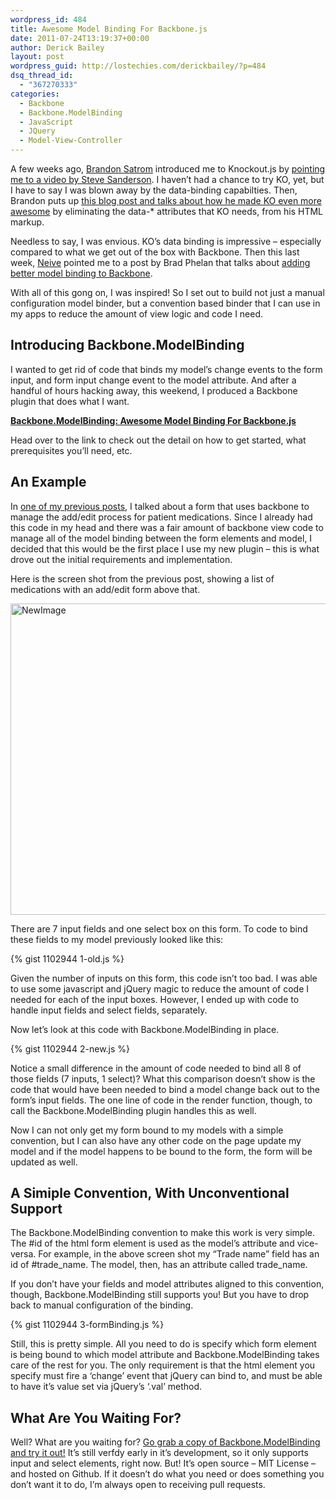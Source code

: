 ```yaml
---
wordpress_id: 484
title: Awesome Model Binding For Backbone.js
date: 2011-07-24T13:19:37+00:00
author: Derick Bailey
layout: post
wordpress_guid: http://lostechies.com/derickbailey/?p=484
dsq_thread_id:
  - "367270333"
categories:
  - Backbone
  - Backbone.ModelBinding
  - JavaScript
  - JQuery
  - Model-View-Controller
---
```

A few weeks ago, [Brandon Satrom](https://twitter.com/#!/BrandonSatrom) introduced me to Knockout.js by [pointing me to a video by Steve Sanderson](http://channel9.msdn.com/events/MIX/MIX11/FRM08). I haven&#8217;t had a chance to try KO, yet, but I have to say I was blown away by the data-binding capabilties. Then, Brandon puts up [this blog post and talks about how he made KO even more awesome](http://userinexperience.com/?p=633) by eliminating the data-* attributes that KO needs, from his HTML markup.

Needless to say, I was envious. KO&#8217;s data binding is impressive &#8211; especially compared to what we get out of the box with Backbone. Then this last week, [Neive](https://twitter.com/#!/nieveg) pointed me to a post by Brad Phelan that talks about [adding better model binding to Backbone](http://xtargets.com/2011/06/11/binding-model-attributes-to-form-elements-with-backbone-js/).

With all of this gong on, I was inspired! So I set out to build not just a manual configuration model binder, but a convention based binder that I can use in my apps to reduce the amount of view logic and code I need.

## Introducing Backbone.ModelBinding

I wanted to get rid of code that binds my model&#8217;s change events to the form input, and form input change event to the model attribute. And after a handful of hours hacking away, this weekend, I produced a Backbone plugin that does what I want.

[**Backbone.ModelBinding: Awesome Model Binding For Backbone.js**](https://github.com/derickbailey/backbone.modelbinding)

Head over to the link to check out the detail on how to get started, what prerequisites you&#8217;ll need, etc.

## An Example

In [one of my previous posts](http://lostechies.com/derickbailey/2011/07/19/references-routing-and-the-event-aggregator-coordinating-views-in-backbone-js/), I talked about a form that uses backbone to manage the add/edit process for patient medications. Since I already had this code in my head and there was a fair amount of backbone view code to manage all of the model binding between the form elements and model, I decided that this would be the first place I use my new plugin &#8211; this is what drove out the initial requirements and implementation.

Here is the screen shot from the previous post, showing a list of medications with an add/edit form above that.

<img title="NewImage.png" src="http://lostechies.com/content/derickbailey/uploads/2011/07/NewImage.png" border="0" alt="NewImage" width="600" height="498" />

There are 7 input fields and one select box on this form. To code to bind these fields to my model previously looked like this:

{% gist 1102944 1-old.js %}

Given the number of inputs on this form, this code isn&#8217;t too bad. I was able to use some javascript and jQuery magic to reduce the amount of code I needed for each of the input boxes. However, I ended up with code to handle input fields and select fields, separately.

Now let&#8217;s look at this code with Backbone.ModelBinding in place.

{% gist 1102944 2-new.js %}

Notice a small difference in the amount of code needed to bind all 8 of those fields (7 inputs, 1 select)? What this comparison doesn&#8217;t show is the code that would have been needed to bind a model change back out to the form&#8217;s input fields. The one line of code in the render function, though, to call the Backbone.ModelBinding plugin handles this as well.

Now I can not only get my form bound to my models with a simple convention, but I can also have any other code on the page update my model and if the model happens to be bound to the form, the form will be updated as well.

## A Simiple Convention, With Unconventional Support

The Backbone.ModelBinding convention to make this work is very simple. The #id of the html form element is used as the model&#8217;s attribute and vice-versa. For example, in the above screen shot my &#8220;Trade name&#8221; field has an id of #trade\_name. The model, then, has an attribute called trade\_name.

If you don&#8217;t have your fields and model attributes aligned to this convention, though, Backbone.ModelBinding still supports you! But you have to drop back to manual configuration of the binding.

{% gist 1102944 3-formBinding.js %}

Still, this is pretty simple. All you need to do is specify which form element is being bound to which model attribute and Backbone.ModelBinding takes care of the rest for you. The only requirement is that the html element you specify must fire a &#8216;change&#8217; event that jQuery can bind to, and must be able to have it&#8217;s value set via jQuery&#8217;s &#8216;.val&#8217; method.

## What Are You Waiting For?

Well? What are you waiting for? [Go grab a copy of Backbone.ModelBinding and try it out!](https://github.com/derickbailey/backbone.modelbinding) It&#8217;s still verfdy early in it&#8217;s development, so it only supports input and select elements, right now. But! It&#8217;s open source &#8211; MIT License &#8211; and hosted on Github. If it doesn&#8217;t do what you need or does something you don&#8217;t want it to do, I&#8217;m always open to receiving pull requests.

